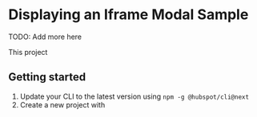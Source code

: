 # Displaying an Iframe Modal Sample 

TODO: Add more here 

This project  

## Getting started

1. Update your CLI to the latest version using `npm -g @hubspot/cli@next`
2. Create a new project with 

